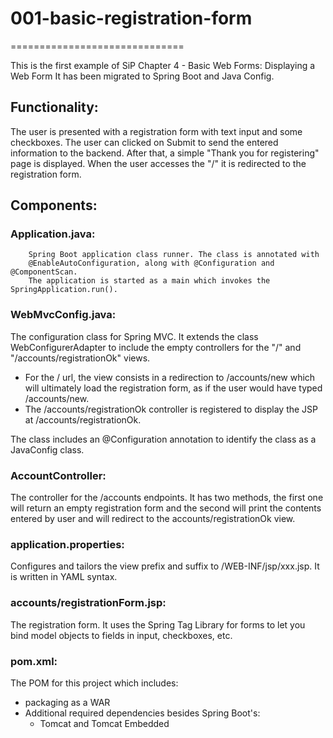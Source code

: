# 001-basic-registration-form
==============================

This is the first example of SiP Chapter 4 - Basic Web Forms:
	Displaying a Web Form
It has been migrated to Spring Boot and Java Config.		
				
## Functionality:
The user is presented with a registration form with text input and some checkboxes.	The user can clicked on Submit to send the entered information to the backend. After that, a simple "Thank you for registering" page is displayed.
When the user accesses the "/" it is redirected to the registration form.		

		
## Components:
		
### Application.java:
		Spring Boot application class runner. The class is annotated with 
		@EnableAutoConfiguration, along with @Configuration and @ComponentScan.
		The application is started as a main which invokes the SpringApplication.run().
		
### WebMvcConfig.java:
The configuration class for Spring MVC. It extends the class WebConfigurerAdapter to include the empty controllers for the "/" and "/accounts/registrationOk" views.
* For the / url, the view consists in a redirection to /accounts/new which will
			  ultimately load the registration form, as if the user would have typed /accounts/new.
* The /accounts/registrationOk controller is registered to display the JSP at
			  /accounts/registrationOk.
		
The class includes an @Configuration annotation to identify the class as a 
JavaConfig class.
				
### AccountController:
The controller for the /accounts endpoints.
It has two methods, the first one will return an empty registration form and the second will print the contents entered by user and will redirect to the accounts/registrationOk view.		
				
### application.properties:
Configures and tailors the view prefix and suffix to /WEB-INF/jsp/xxx.jsp.
It is written in YAML syntax.
		
### accounts/registrationForm.jsp:
The registration form. It uses the Spring Tag Library for forms to let you bind model objects to fields in input, checkboxes, etc.
			
### pom.xml:
The POM for this project which includes:
* packaging as a WAR
* Additional required dependencies besides Spring Boot's:
	- Tomcat and Tomcat Embedded
